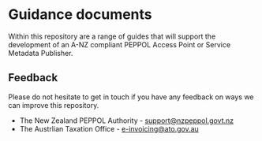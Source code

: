 # Guidance documents
Within this repository are a range of guides that will support the development of an A-NZ compliant PEPPOL Access Point or Service Metadata Publisher.

## Feedback
Please do not hesitate to get in touch if you have any feedback on ways we can improve this repository.
* The New Zealand PEPPOL Authority - [support@nzpeppol.govt.nz](mailto:support@nzpeppol.govt.nz)
* The Austrlian Taxation Office - [e-invoicing@ato.gov.au](mailto:e-invoicing@ato.gov.au)